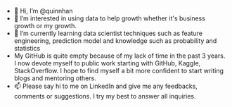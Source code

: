 - 👋 Hi, I’m @quinnhan
- 👀 I’m interested in using data to help growth whether it's business growth or my growth. 
- 🌱 I’m currently learning data scientist techniques such as feature engineering, prediction model and knowledge such as probability and statistics
- My GitHub is quite empty because of my lack of time in the past 3 years. I now devote myself to public work starting with GitHub, Kaggle, StackOverflow. I hope to find myself a bit more confident to start writing blogs and mentoring others.
- 📫 Please say hi to me on LinkedIn and give me any feedbacks, comments or suggestions. I try my best to answer all inquiries. 


<!---
quinnhan/quinnhan is a ✨ special ✨ repository because its `README.md` (this file) appears on your GitHub profile.
You can click the Preview link to take a look at your changes.
--->
